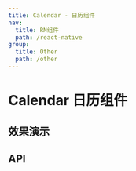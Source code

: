 ```yaml
---
title: Calendar - 日历组件
nav:
  title: RN组件
  path: /react-native
group:
  title: Other
  path: /other
---
```


# Calendar 日历组件

## 效果演示

## API
